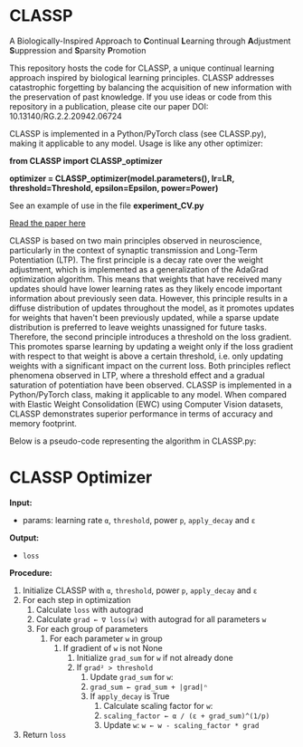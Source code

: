 # CLASSP
 A Biologically-Inspired Approach to **C**ontinual **L**earning through **A**djustment **S**uppression and **S**parsity **P**romotion

This repository hosts the code for CLASSP, a unique continual learning approach inspired by biological learning principles. CLASSP addresses catastrophic forgetting by balancing the acquisition of new information with the preservation of past knowledge. If you use ideas or code from this repository in a publication, please cite our paper DOI: 10.13140/RG.2.2.20942.06724

CLASSP is implemented in a Python/PyTorch class (see CLASSP.py), making it applicable to any model. Usage is like any other optimizer:

**from CLASSP import CLASSP_optimizer**

**optimizer = CLASSP_optimizer(model.parameters(), lr=LR, threshold=Threshold, epsilon=Epsilon, power=Power)**

See an example of use in the file **experiment_CV.py**

[Read the paper here](https://www.researchgate.net/publication/380184328_CLASSP_a_Biologically-Inspired_Approach_to_Continual_Learning_through_Adjustment_Suppression_and_Sparsity_Promotion)

CLASSP is based on two main principles observed in neuroscience, particularly in the context of synaptic transmission and Long-Term Potentiation (LTP). The first principle is a decay rate over the weight adjustment, which is implemented as a generalization of the AdaGrad optimization algorithm. This means that weights that have received many updates should have lower learning rates as they likely encode important information about previously seen data. However, this principle results in a diffuse distribution of updates throughout the model, as it promotes updates for weights that haven't been previously updated, while a sparse update distribution is preferred to leave weights unassigned for future tasks. Therefore, the second principle introduces a threshold on the loss gradient. This promotes sparse learning by updating a weight only if the loss gradient with respect to that weight is above a certain threshold, i.e. only updating weights with a significant impact on the current loss. Both principles reflect phenomena observed in LTP, where a threshold effect and a gradual saturation of potentiation have been observed. CLASSP is implemented in a Python/PyTorch class, making it applicable to any model. When compared with Elastic Weight Consolidation (EWC) using Computer Vision datasets, CLASSP demonstrates superior performance in terms of accuracy and memory footprint.

Below is a pseudo-code representing the algorithm in CLASSP.py:

# CLASSP Optimizer

**Input:** 
- params: learning rate `α`, `threshold`, power `p`, `apply_decay` and `ε`

**Output:** 
- `loss`

**Procedure:**
1. Initialize CLASSP with `α`, `threshold`, power `p`, `apply_decay` and `ε`
2. For each step in optimization
   1. Calculate `loss` with autograd
   2. Calculate `grad ← ∇ loss(w)` with autograd for all parameters `w`
   3. For each group of parameters
      1. For each parameter `w` in group
         1. If gradient of `w` is not None
            1. Initialize `grad_sum` for `w` if not already done
            2. If `grad² > threshold`
               1. Update `grad_sum` for `w`:
               2. `grad_sum ← grad_sum + |grad|ⁿ`
               3. If `apply_decay` is True
                  1. Calculate scaling factor for `w`: 
                  2. `scaling_factor ← α / (ε + grad_sum)^(1/p)`
                  3. Update `w`: `w ← w - scaling_factor * grad`
3. Return `loss`
